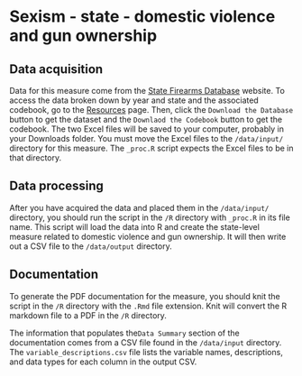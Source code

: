 # Sexism - state - domestic violence and gun ownership
## Data acquisition
Data for this measure come from the [State Firearms Database](https://www.statefirearmlaws.org/) website. To access the data broken down by year and state and the associated codebook, go to the [Resources](https://www.statefirearmlaws.org/resources) page. Then, click the `Download the Database` button to get the dataset and the `Downlaod the Codebook` button to get the codebook. The two Excel files will be saved to your computer, probably in your Downloads folder. You must move the Excel files to the `/data/input/` directory for this measure. The `_proc.R` script expects the Excel files to be in that directory. 

## Data processing
After you have acquired the data and placed them in the `/data/input/` directory, you should run the script in the `/R` directory with `_proc.R` in its file name. This script will load the data into R and create the state-level measure related to domestic violence and gun ownership. It will then write out a CSV file to the `/data/output` directory. 

## Documentation
To generate the PDF documentation for the measure, you should knit the script in the `/R` directory with the `.Rmd` file extension. Knit will convert the R markdown file to a PDF in the `/R` directory. 

The information that populates the`Data Summary` section of the documentation comes from a CSV file found in the `/data/input` directory. The `variable_descriptions.csv` file lists the variable names, descriptions, and data types for each column in the output CSV. 